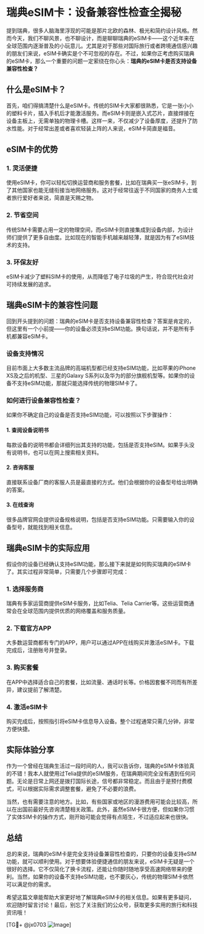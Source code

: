 # 瑞典eSIM卡：设备兼容性检查全揭秘

提到瑞典，很多人脑海里浮现的可能是那片北欧的森林、极光和简约设计风格。然而今天，我们不聊风景，也不聊设计，而是聊聊瑞典的eSIM卡——这个近年来在全球范围内逐渐普及的小玩意儿。尤其是对于那些对国际旅行或者跨境通信感兴趣的朋友们来说，eSIM卡确实是个不可忽视的存在。不过，如果你正考虑购买瑞典的eSIM卡，那么一个重要的问题一定萦绕在你心头：**瑞典的eSIM卡是否支持设备兼容性检查？**

## 什么是eSIM卡？

首先，咱们得搞清楚什么是eSIM卡。传统的SIM卡大家都很熟悉，它是一张小小的塑料卡片，插入手机后才能激活服务。而eSIM卡则是嵌入式芯片，直接焊接在设备主板上，无需单独的物理卡槽。这样一来，不仅减少了设备厚度，还提升了防水性能。对于经常出差或者喜欢轻装上阵的人来说，eSIM卡简直是福音。

## eSIM卡的优势

### 1. **灵活便捷**
   使用eSIM卡，你可以轻松切换运营商和服务套餐，比如在瑞典买一张eSIM卡，到了其他国家也能无缝衔接当地网络服务。这对于经常往返于不同国家的商务人士或者旅行爱好者来说，简直是天赐之物。

### 2. **节省空间**
   传统SIM卡需要占用一定的物理空间，而eSIM卡则直接集成到设备内部，为设计师们提供了更多自由度。比如现在的智能手机越来越轻薄，就是因为有了eSIM技术的支持。

### 3. **环保友好**
   eSIM卡减少了塑料SIM卡的使用，从而降低了电子垃圾的产生，符合现代社会对可持续发展的追求。

## 瑞典eSIM卡的兼容性问题

回到开头提到的问题：瑞典的eSIM卡是否支持设备兼容性检查？答案是肯定的，但这里有一个小前提——你的设备必须支持eSIM功能。换句话说，并不是所有手机都兼容eSIM卡。

### 设备支持情况
目前市面上大多数主流品牌的高端机型都已经支持eSIM功能，比如苹果的iPhone XS及之后的机型、三星的Galaxy S系列以及华为的部分旗舰机型等。如果你的设备不支持eSIM功能，那就只能选择传统的物理SIM卡了。

### 如何进行设备兼容性检查？
如果你不确定自己的设备是否支持eSIM功能，可以按照以下步骤操作：

#### 1. 查阅设备说明书
   每款设备的说明书都会详细列出其支持的功能，包括是否支持eSIM。如果手头没有说明书，也可以在网上搜索相关资料。

#### 2. 咨询客服
   直接联系设备厂商的客服人员是最直接的方式。他们会根据你的设备型号给出明确的答案。

#### 3. 在线查询
   很多品牌官网会提供设备规格说明，包括是否支持eSIM功能。只需要输入你的设备型号，就能找到相关信息。

## 瑞典eSIM卡的实际应用

假设你的设备已经确认支持eSIM功能，那么接下来就是如何购买瑞典的eSIM卡了。其实过程非常简单，只需要几个步骤即可完成：

### 1. 选择服务商
   瑞典有多家运营商提供eSIM卡服务，比如Telia、Telia Carrier等。这些运营商通常会在全球范围内提供优质的网络覆盖和服务质量。

### 2. 下载官方APP
   大多数运营商都有专门的APP，用户可以通过APP在线购买并激活eSIM卡。下载完成后，注册账号并登录。

### 3. 购买套餐
   在APP中选择适合自己的套餐，比如流量、通话时长等。价格因套餐不同而有所差异，建议提前了解清楚。

### 4. 激活eSIM卡
   购买完成后，按照指引将eSIM卡信息导入设备。整个过程通常只需几分钟，非常方便快捷。

## 实际体验分享

作为一个曾经在瑞典生活过一段时间的人，我可以告诉你，瑞典的eSIM卡体验真的不错！我本人就使用过Telia提供的eSIM服务，在瑞典期间完全没有遇到任何问题。无论是日常上网还是拨打国际长途，信号都非常稳定。而且由于是预付费模式，可以根据实际需求调整套餐，避免了不必要的浪费。

当然，也有需要注意的地方。比如，有些国家或地区的漫游费用可能会比较高，所以在出国前最好先咨询清楚相关政策。此外，虽然eSIM卡很方便，但如果你习惯了实体SIM卡的操作方式，刚开始可能会觉得有点陌生，不过适应起来也很快。

## 总结

总的来说，瑞典的eSIM卡是完全支持设备兼容性检查的，只要你的设备支持eSIM功能，就可以顺利使用。对于想要体验便捷通信的朋友来说，eSIM卡无疑是一个很好的选择。它不仅简化了换卡流程，还能让你随时随地享受高速网络带来的便利。当然，如果你的设备不支持eSIM功能，也不要灰心，传统的物理SIM卡依然可以满足你的需求。

希望这篇文章能帮助大家更好地了解瑞典eSIM卡的相关信息。如果有更多疑问，欢迎随时留言讨论！最后，别忘了关注我们的公众号，获取更多实用的旅行和科技资讯哦！

[TG💪+ @jx0703 ![Image](https://github.com/user-attachments/assets/dbca1d08-cadb-493c-b0ec-ad6f7a83f270)]
